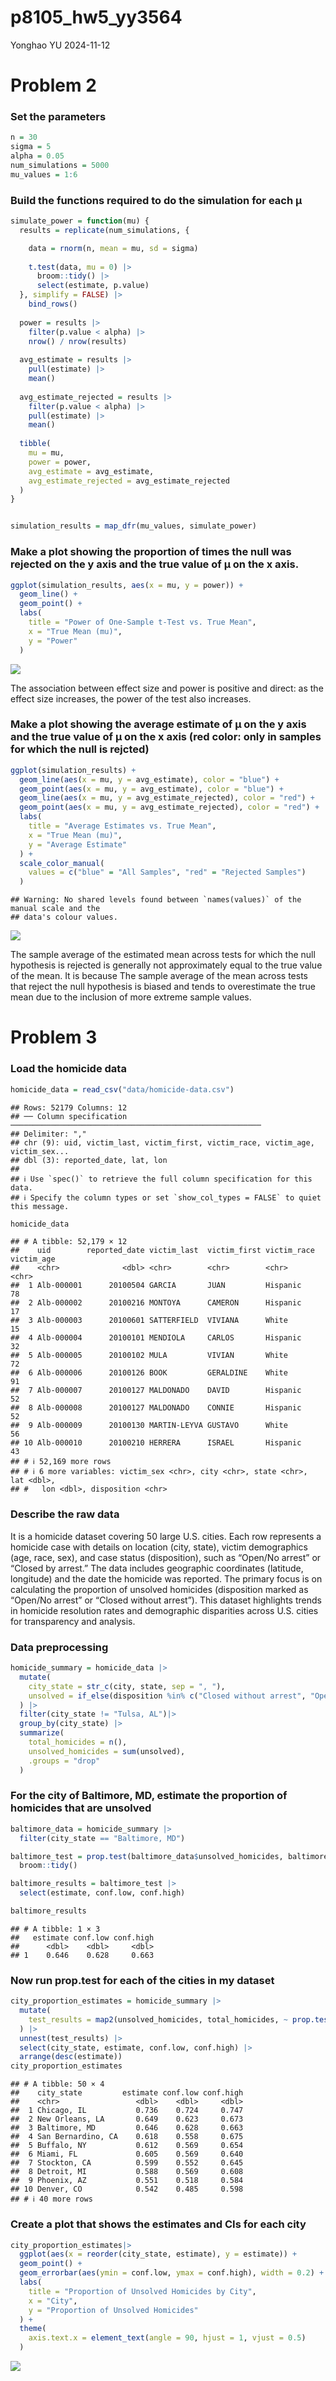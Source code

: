 p8105_hw5_yy3564
================
Yonghao YU
2024-11-12

# Problem 2

### Set the parameters

``` r
n = 30
sigma = 5
alpha = 0.05
num_simulations = 5000
mu_values = 1:6
```

### Build the functions required to do the simulation for each μ

``` r
simulate_power = function(mu) {
  results = replicate(num_simulations, {

    data = rnorm(n, mean = mu, sd = sigma)
    
    t.test(data, mu = 0) |>
      broom::tidy() |>
      select(estimate, p.value)
  }, simplify = FALSE) |>
    bind_rows() 
  
  power = results |>
    filter(p.value < alpha) |>
    nrow() / nrow(results)
  
  avg_estimate = results |>
    pull(estimate) |>
    mean()
  
  avg_estimate_rejected = results |>
    filter(p.value < alpha) |>
    pull(estimate) |>
    mean()
  
  tibble(
    mu = mu,
    power = power,
    avg_estimate = avg_estimate,
    avg_estimate_rejected = avg_estimate_rejected
  )
}


simulation_results = map_dfr(mu_values, simulate_power)
```

### Make a plot showing the proportion of times the null was rejected on the y axis and the true value of μ on the x axis.

``` r
ggplot(simulation_results, aes(x = mu, y = power)) +
  geom_line() +
  geom_point() +
  labs(
    title = "Power of One-Sample t-Test vs. True Mean",
    x = "True Mean (mu)",
    y = "Power"
  )
```

![](p8105_hw5_yy3564_files/figure-gfm/unnamed-chunk-3-1.png)<!-- -->

The association between effect size and power is positive and direct: as
the effect size increases, the power of the test also increases.

### Make a plot showing the average estimate of μ on the y axis and the true value of μ on the x axis (red color: only in samples for which the null is rejcted)

``` r
ggplot(simulation_results) +
  geom_line(aes(x = mu, y = avg_estimate), color = "blue") +
  geom_point(aes(x = mu, y = avg_estimate), color = "blue") +
  geom_line(aes(x = mu, y = avg_estimate_rejected), color = "red") +
  geom_point(aes(x = mu, y = avg_estimate_rejected), color = "red") +
  labs(
    title = "Average Estimates vs. True Mean",
    x = "True Mean (mu)",
    y = "Average Estimate"
  ) +
  scale_color_manual(
    values = c("blue" = "All Samples", "red" = "Rejected Samples")
  )
```

    ## Warning: No shared levels found between `names(values)` of the manual scale and the
    ## data's colour values.

![](p8105_hw5_yy3564_files/figure-gfm/unnamed-chunk-4-1.png)<!-- -->

The sample average of the estimated mean across tests for which the null
hypothesis is rejected is generally not approximately equal to the true
value of the mean. It is because The sample average of the mean across
tests that reject the null hypothesis is biased and tends to
overestimate the true mean due to the inclusion of more extreme sample
values.

# Problem 3

### Load the homicide data

``` r
homicide_data = read_csv("data/homicide-data.csv")
```

    ## Rows: 52179 Columns: 12
    ## ── Column specification ────────────────────────────────────────────────────────
    ## Delimiter: ","
    ## chr (9): uid, victim_last, victim_first, victim_race, victim_age, victim_sex...
    ## dbl (3): reported_date, lat, lon
    ## 
    ## ℹ Use `spec()` to retrieve the full column specification for this data.
    ## ℹ Specify the column types or set `show_col_types = FALSE` to quiet this message.

``` r
homicide_data
```

    ## # A tibble: 52,179 × 12
    ##    uid        reported_date victim_last  victim_first victim_race victim_age
    ##    <chr>              <dbl> <chr>        <chr>        <chr>       <chr>     
    ##  1 Alb-000001      20100504 GARCIA       JUAN         Hispanic    78        
    ##  2 Alb-000002      20100216 MONTOYA      CAMERON      Hispanic    17        
    ##  3 Alb-000003      20100601 SATTERFIELD  VIVIANA      White       15        
    ##  4 Alb-000004      20100101 MENDIOLA     CARLOS       Hispanic    32        
    ##  5 Alb-000005      20100102 MULA         VIVIAN       White       72        
    ##  6 Alb-000006      20100126 BOOK         GERALDINE    White       91        
    ##  7 Alb-000007      20100127 MALDONADO    DAVID        Hispanic    52        
    ##  8 Alb-000008      20100127 MALDONADO    CONNIE       Hispanic    52        
    ##  9 Alb-000009      20100130 MARTIN-LEYVA GUSTAVO      White       56        
    ## 10 Alb-000010      20100210 HERRERA      ISRAEL       Hispanic    43        
    ## # ℹ 52,169 more rows
    ## # ℹ 6 more variables: victim_sex <chr>, city <chr>, state <chr>, lat <dbl>,
    ## #   lon <dbl>, disposition <chr>

### Describe the raw data

It is a homicide dataset covering 50 large U.S. cities. Each row
represents a homicide case with details on location (city, state),
victim demographics (age, race, sex), and case status (disposition),
such as “Open/No arrest” or “Closed by arrest.” The data includes
geographic coordinates (latitude, longitude) and the date the homicide
was reported. The primary focus is on calculating the proportion of
unsolved homicides (disposition marked as “Open/No arrest” or “Closed
without arrest”). This dataset highlights trends in homicide resolution
rates and demographic disparities across U.S. cities for transparency
and analysis.

### Data preprocessing

``` r
homicide_summary = homicide_data |>
  mutate(
    city_state = str_c(city, state, sep = ", "),
    unsolved = if_else(disposition %in% c("Closed without arrest", "Open/No arrest"), 1, 0)
  ) |>
  filter(city_state != "Tulsa, AL")|>
  group_by(city_state) |>
  summarize(
    total_homicides = n(),
    unsolved_homicides = sum(unsolved),
    .groups = "drop"
  ) 
```

### For the city of Baltimore, MD, estimate the proportion of homicides that are unsolved

``` r
baltimore_data = homicide_summary |>
  filter(city_state == "Baltimore, MD")

baltimore_test = prop.test(baltimore_data$unsolved_homicides, baltimore_data$total_homicides) |>
  broom::tidy()

baltimore_results = baltimore_test |>
  select(estimate, conf.low, conf.high)

baltimore_results
```

    ## # A tibble: 1 × 3
    ##   estimate conf.low conf.high
    ##      <dbl>    <dbl>     <dbl>
    ## 1    0.646    0.628     0.663

### Now run prop.test for each of the cities in my dataset

``` r
city_proportion_estimates = homicide_summary |>
  mutate(
    test_results = map2(unsolved_homicides, total_homicides, ~ prop.test(.x, .y) |> tidy())
  ) |>
  unnest(test_results) |>
  select(city_state, estimate, conf.low, conf.high) |>
  arrange(desc(estimate))
city_proportion_estimates
```

    ## # A tibble: 50 × 4
    ##    city_state         estimate conf.low conf.high
    ##    <chr>                 <dbl>    <dbl>     <dbl>
    ##  1 Chicago, IL           0.736    0.724     0.747
    ##  2 New Orleans, LA       0.649    0.623     0.673
    ##  3 Baltimore, MD         0.646    0.628     0.663
    ##  4 San Bernardino, CA    0.618    0.558     0.675
    ##  5 Buffalo, NY           0.612    0.569     0.654
    ##  6 Miami, FL             0.605    0.569     0.640
    ##  7 Stockton, CA          0.599    0.552     0.645
    ##  8 Detroit, MI           0.588    0.569     0.608
    ##  9 Phoenix, AZ           0.551    0.518     0.584
    ## 10 Denver, CO            0.542    0.485     0.598
    ## # ℹ 40 more rows

### Create a plot that shows the estimates and CIs for each city

``` r
city_proportion_estimates|>
  ggplot(aes(x = reorder(city_state, estimate), y = estimate)) +
  geom_point() +
  geom_errorbar(aes(ymin = conf.low, ymax = conf.high), width = 0.2) +
  labs(
    title = "Proportion of Unsolved Homicides by City",
    x = "City",
    y = "Proportion of Unsolved Homicides"
  ) +
  theme(
    axis.text.x = element_text(angle = 90, hjust = 1, vjust = 0.5)
  )
```

![](p8105_hw5_yy3564_files/figure-gfm/unnamed-chunk-9-1.png)<!-- -->
